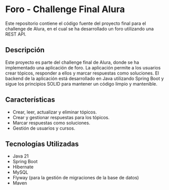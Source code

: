 # Foro - Challenge Final Alura

Este repositorio contiene el código fuente del proyecto final para el challenge de Alura, en el cual se ha desarrollado un foro utilizando una REST API.

## Descripción

Este proyecto es parte del challenge final de Alura, donde se ha implementado una aplicación de foro. La aplicación permite a los usuarios crear tópicos, responder a ellos y marcar respuestas como soluciones. El backend de la aplicación está desarrollado en Java utilizando Spring Boot y sigue los principios SOLID para mantener un código limpio y mantenible.

## Características

- Crear, leer, actualizar y eliminar tópicos.
- Crear y gestionar respuestas para los tópicos.
- Marcar respuestas como soluciones.
- Gestión de usuarios y cursos.

## Tecnologías Utilizadas

- Java 21
- Spring Boot
- Hibernate
- MySQL
- Flyway (para la gestión de migraciones de la base de datos)
- Maven
